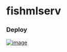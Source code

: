 # fishmlserv

### Deploy
[![image](https://github.com/user-attachments/assets/aa0556f8-1873-4adc-af03-69b0a1a69eb4)
](https://github.com/DONGUK777/fishmlserv)

